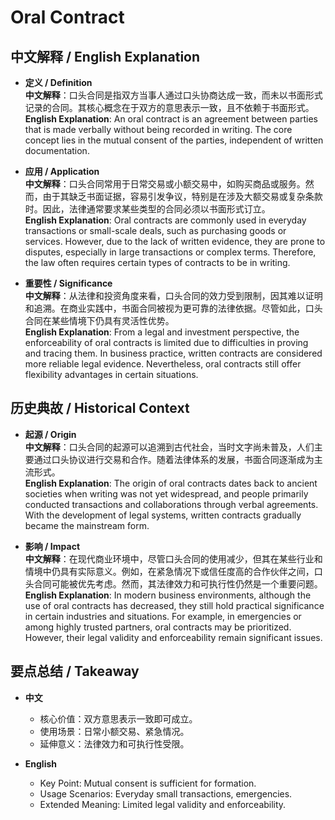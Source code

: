 # Oral Contract

## 中文解释 / English Explanation

* **定义 / Definition**  
  **中文解释**：口头合同是指双方当事人通过口头协商达成一致，而未以书面形式记录的合同。其核心概念在于双方的意思表示一致，且不依赖于书面形式。  
  **English Explanation**: An oral contract is an agreement between parties that is made verbally without being recorded in writing. The core concept lies in the mutual consent of the parties, independent of written documentation.

* **应用 / Application**  
  **中文解释**：口头合同常用于日常交易或小额交易中，如购买商品或服务。然而，由于其缺乏书面证据，容易引发争议，特别是在涉及大额交易或复杂条款时。因此，法律通常要求某些类型的合同必须以书面形式订立。  
  **English Explanation**: Oral contracts are commonly used in everyday transactions or small-scale deals, such as purchasing goods or services. However, due to the lack of written evidence, they are prone to disputes, especially in large transactions or complex terms. Therefore, the law often requires certain types of contracts to be in writing.

* **重要性 / Significance**  
  **中文解释**：从法律和投资角度来看，口头合同的效力受到限制，因其难以证明和追溯。在商业实践中，书面合同被视为更可靠的法律依据。尽管如此，口头合同在某些情境下仍具有灵活性优势。  
  **English Explanation**: From a legal and investment perspective, the enforceability of oral contracts is limited due to difficulties in proving and tracing them. In business practice, written contracts are considered more reliable legal evidence. Nevertheless, oral contracts still offer flexibility advantages in certain situations.

## 历史典故 / Historical Context

* **起源 / Origin**  
  **中文解释**：口头合同的起源可以追溯到古代社会，当时文字尚未普及，人们主要通过口头协议进行交易和合作。随着法律体系的发展，书面合同逐渐成为主流形式。  
  **English Explanation**: The origin of oral contracts dates back to ancient societies when writing was not yet widespread, and people primarily conducted transactions and collaborations through verbal agreements. With the development of legal systems, written contracts gradually became the mainstream form.

* **影响 / Impact**  
  **中文解释**：在现代商业环境中，尽管口头合同的使用减少，但其在某些行业和情境中仍具有实际意义。例如，在紧急情况下或信任度高的合作伙伴之间，口头合同可能被优先考虑。然而，其法律效力和可执行性仍然是一个重要问题。  
  **English Explanation**: In modern business environments, although the use of oral contracts has decreased, they still hold practical significance in certain industries and situations. For example, in emergencies or among highly trusted partners, oral contracts may be prioritized. However, their legal validity and enforceability remain significant issues.

## 要点总结 / Takeaway

* **中文**  
  - 核心价值：双方意思表示一致即可成立。
  - 使用场景：日常小额交易、紧急情况。
  - 延伸意义：法律效力和可执行性受限。

* **English**  
  - Key Point: Mutual consent is sufficient for formation.
  - Usage Scenarios: Everyday small transactions, emergencies.
  - Extended Meaning: Limited legal validity and enforceability.